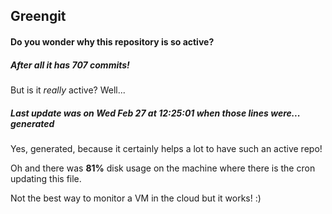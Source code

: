 ## Greengit

#### Do you wonder why this repository is so active?

##### After all it has 707 commits!

But is it *really* active? Well...

##### Last update was on Wed Feb 27 at 12:25:01 when those lines were... generated

Yes, generated, because it certainly helps a lot to have such an active repo!

Oh and there was **81%** disk usage on the machine
where there is the cron updating this file.

Not the best way to monitor a VM in the cloud but it works! :)
